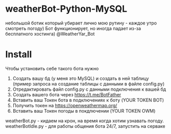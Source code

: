 # weatherBot-Python-MySQL
небольшой ботик который убирает лично мою рутину - каждое утро смотреть погоду) Бот функционирует, но иногда падает из-за бесплатного хостинга) @WeatherYar_Bot

# Install

Чтобы установить себе такого бота нужно 
1. Создать вашу бд (у меня это MySQL) и создать в ней таблицу (пример запроса на создание таблицы с данными в файле config.py)
2. Отредактировать файл config.py с данными подключения к вашей бд 
3. Создать вашего бота через https://t.me/BotFather
4. Вставить ваш Токен бота в подключениях к боту (YOUR TOKEN BOT)
5. Получить токен на https://openweathermap.org/ 
6. Вставить ваш Токен погоды в покдлючении (YOUR TOKEN OWM)


weatherBot.py - кидаем на крон, на время когда хотим узнавать погоду.
weatherBotIdle.py - для работы общения бота 24/7, запустить на серваке
